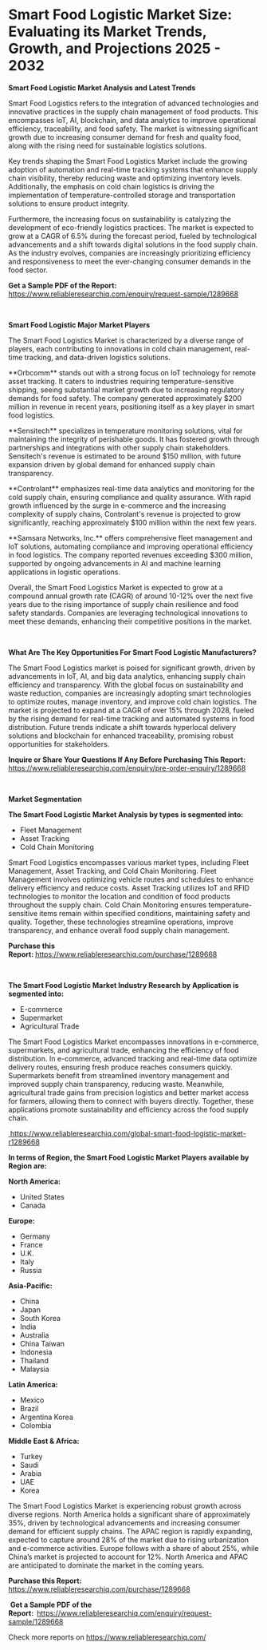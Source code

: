 <p><h1>Smart Food Logistic Market Size: Evaluating its Market Trends, Growth, and Projections 2025 - 2032</h1></p><p><strong>Smart Food Logistic Market Analysis and Latest Trends</strong></p>
<p><p>Smart Food Logistics refers to the integration of advanced technologies and innovative practices in the supply chain management of food products. This encompasses IoT, AI, blockchain, and data analytics to improve operational efficiency, traceability, and food safety. The market is witnessing significant growth due to increasing consumer demand for fresh and quality food, along with the rising need for sustainable logistics solutions.</p><p>Key trends shaping the Smart Food Logistics Market include the growing adoption of automation and real-time tracking systems that enhance supply chain visibility, thereby reducing waste and optimizing inventory levels. Additionally, the emphasis on cold chain logistics is driving the implementation of temperature-controlled storage and transportation solutions to ensure product integrity.</p><p>Furthermore, the increasing focus on sustainability is catalyzing the development of eco-friendly logistics practices. The market is expected to grow at a CAGR of 6.5% during the forecast period, fueled by technological advancements and a shift towards digital solutions in the food supply chain. As the industry evolves, companies are increasingly prioritizing efficiency and responsiveness to meet the ever-changing consumer demands in the food sector.</p></p>
<p><strong>Get a Sample PDF of the Report:&nbsp;</strong> <a href="https://www.reliableresearchiq.com/enquiry/request-sample/1289668?utm_campaign=1876&utm_medium=2&utm_source=Github&utm_content=ia&utm_term=16012025&utm_id=smart-food-logistic">https://www.reliableresearchiq.com/enquiry/request-sample/1289668</a></p>
<p>&nbsp;</p>
<p><strong>Smart Food Logistic Major Market Players</strong></p>
<p><p>The Smart Food Logistics Market is characterized by a diverse range of players, each contributing to innovations in cold chain management, real-time tracking, and data-driven logistics solutions.</p><p>**Orbcomm** stands out with a strong focus on IoT technology for remote asset tracking. It caters to industries requiring temperature-sensitive shipping, seeing substantial market growth due to increasing regulatory demands for food safety. The company generated approximately $200 million in revenue in recent years, positioning itself as a key player in smart food logistics.</p><p>**Sensitech** specializes in temperature monitoring solutions, vital for maintaining the integrity of perishable goods. It has fostered growth through partnerships and integrations with other supply chain stakeholders. Sensitech's revenue is estimated to be around $150 million, with future expansion driven by global demand for enhanced supply chain transparency.</p><p>**Controlant** emphasizes real-time data analytics and monitoring for the cold supply chain, ensuring compliance and quality assurance. With rapid growth influenced by the surge in e-commerce and the increasing complexity of supply chains, Controlant's revenue is projected to grow significantly, reaching approximately $100 million within the next few years.</p><p>**Samsara Networks, Inc.** offers comprehensive fleet management and IoT solutions, automating compliance and improving operational efficiency in food logistics. The company reported revenues exceeding $300 million, supported by ongoing advancements in AI and machine learning applications in logistic operations.</p><p>Overall, the Smart Food Logistics Market is expected to grow at a compound annual growth rate (CAGR) of around 10-12% over the next five years due to the rising importance of supply chain resilience and food safety standards. Companies are leveraging technological innovations to meet these demands, enhancing their competitive positions in the market.</p></p>
<p>&nbsp;</p>
<p><strong>What Are The Key Opportunities For Smart Food Logistic Manufacturers?</strong></p>
<p><p>The Smart Food Logistics market is poised for significant growth, driven by advancements in IoT, AI, and big data analytics, enhancing supply chain efficiency and transparency. With the global focus on sustainability and waste reduction, companies are increasingly adopting smart technologies to optimize routes, manage inventory, and improve cold chain logistics. The market is projected to expand at a CAGR of over 15% through 2028, fueled by the rising demand for real-time tracking and automated systems in food distribution. Future trends indicate a shift towards hyperlocal delivery solutions and blockchain for enhanced traceability, promising robust opportunities for stakeholders.</p></p>
<p><strong>Inquire or Share Your Questions If Any Before Purchasing This Report:</strong> <a href="https://www.reliableresearchiq.com/enquiry/pre-order-enquiry/1289668?utm_campaign=1876&utm_medium=2&utm_source=Github&utm_content=ia&utm_term=16012025&utm_id=smart-food-logistic">https://www.reliableresearchiq.com/enquiry/pre-order-enquiry/1289668</a></p>
<p>&nbsp;</p>
<p><strong>Market Segmentation</strong></p>
<p><strong>The Smart Food Logistic Market Analysis by types is segmented into:</strong></p>
<p><ul><li>Fleet Management</li><li>Asset Tracking</li><li>Cold Chain Monitoring</li></ul></p>
<p><p>Smart Food Logistics encompasses various market types, including Fleet Management, Asset Tracking, and Cold Chain Monitoring. Fleet Management involves optimizing vehicle routes and schedules to enhance delivery efficiency and reduce costs. Asset Tracking utilizes IoT and RFID technologies to monitor the location and condition of food products throughout the supply chain. Cold Chain Monitoring ensures temperature-sensitive items remain within specified conditions, maintaining safety and quality. Together, these technologies streamline operations, improve transparency, and enhance overall food supply chain management.</p></p>
<p><strong>Purchase this Report:&nbsp;</strong><a href="https://www.reliableresearchiq.com/purchase/1289668?utm_campaign=1876&utm_medium=2&utm_source=Github&utm_content=ia&utm_term=16012025&utm_id=smart-food-logistic">https://www.reliableresearchiq.com/purchase/1289668</a></p>
<p>&nbsp;</p>
<p><strong>The Smart Food Logistic Market Industry Research by Application is segmented into:</strong></p>
<p><ul><li>E-commerce</li><li>Supermarket</li><li>Agricultural Trade</li></ul></p>
<p><p>The Smart Food Logistics Market encompasses innovations in e-commerce, supermarkets, and agricultural trade, enhancing the efficiency of food distribution. In e-commerce, advanced tracking and real-time data optimize delivery routes, ensuring fresh produce reaches consumers quickly. Supermarkets benefit from streamlined inventory management and improved supply chain transparency, reducing waste. Meanwhile, agricultural trade gains from precision logistics and better market access for farmers, allowing them to connect with buyers directly. Together, these applications promote sustainability and efficiency across the food supply chain.</p></p>
<p><a href="https://www.reliableresearchiq.com/global-smart-food-logistic-market-r1289668?utm_campaign=1876&utm_medium=2&utm_source=Github&utm_content=ia&utm_term=16012025&utm_id=smart-food-logistic">&nbsp;https://www.reliableresearchiq.com/global-smart-food-logistic-market-r1289668</a></p>
<p><strong>In terms of Region, the Smart Food Logistic Market Players available by Region are:</strong></p>
<p>
    <p> <strong> North America: </strong>
        <ul>
            <li>United States</li>
            <li>Canada</li>
        </ul>
        </p> 
    <p> <strong> Europe: </strong>
        <ul>
            <li>Germany</li>
            <li>France</li>
            <li>U.K.</li>
            <li>Italy</li>
            <li>Russia</li>
        </ul>
        </p> 
    <p> <strong> Asia-Pacific: </strong>
        <ul>
            <li>China</li>
            <li>Japan</li>
            <li>South Korea</li>
            <li>India</li>
            <li>Australia</li>
            <li>China Taiwan</li>
            <li>Indonesia</li>
            <li>Thailand</li>
            <li>Malaysia</li>
        </ul>
        </p> 
    <p> <strong> Latin America: </strong>
        <ul>
            <li>Mexico</li>
            <li>Brazil</li>
            <li>Argentina Korea</li>
            <li>Colombia</li>
        </ul>
        </p> 
    <p> <strong> Middle East & Africa: </strong>
        <ul>
            <li>Turkey</li>
            <li>Saudi</li>
            <li>Arabia</li>
            <li>UAE</li>
            <li>Korea</li>
        </ul>
    </p>
    </p>
<p><p>The Smart Food Logistics Market is experiencing robust growth across diverse regions. North America holds a significant share of approximately 35%, driven by technological advancements and increasing consumer demand for efficient supply chains. The APAC region is rapidly expanding, expected to capture around 28% of the market due to rising urbanization and e-commerce activities. Europe follows with a share of about 25%, while China’s market is projected to account for 12%. North America and APAC are anticipated to dominate the market in the coming years.</p></p>
<p><strong>Purchase this Report: </strong><a href="https://www.reliableresearchiq.com/purchase/1289668?utm_campaign=1876&utm_medium=2&utm_source=Github&utm_content=ia&utm_term=16012025&utm_id=smart-food-logistic">https://www.reliableresearchiq.com/purchase/1289668</a></p>
<p>&nbsp;<strong>Get a Sample PDF of the Report:&nbsp;&nbsp;</strong><a href="https://www.reliableresearchiq.com/enquiry/request-sample/1289668?utm_campaign=1876&utm_medium=2&utm_source=Github&utm_content=ia&utm_term=16012025&utm_id=smart-food-logistic">https://www.reliableresearchiq.com/enquiry/request-sample/1289668</a></p>
<p><strong></strong></p>
<p>Check more reports on <a href="https://www.reliableresearchiq.com/?utm_campaign=1876&utm_medium=2&utm_source=Github&utm_content=ia&utm_term=16012025&utm_id=smart-food-logistic">https://www.reliableresearchiq.com/</a></p>